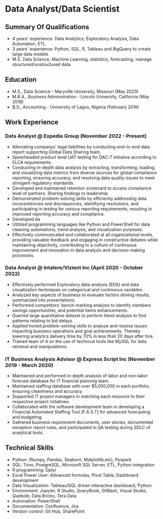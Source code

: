 # Data Analyst/Data Scientist

## Summary Of Qualifications
- 4 years' experience: Data Analytics; Exploratory Analysis, Data Automation, ETL
- 3 years' experience: Python, SQL, R, Tableau and BigQuery to create large data models
- M.S. Data Science; Machine Learning, statistics, forecasting, manage structured/unstructured data


## Education
- M.S., Data Science - Maryville University, Missouri (May 2023)
- M.B.A., Business Administration - Lincoln University, California (May 2018)
- B.S., Accounting - University of Lagos, Nigeria (February 2016)

## Work Experience

### Data Analyst @ Expedia Group (November 2022 - Present)
- Alleviating companys' legal liabilities by conducting end-to-end data report supporting Global Data Sharing team.
- Spearheaded product level UAT testing for DAC-7 initiative according to ELCA requirements.
- Conducting in-depth data analysis by extracting, transforming, loading, and visualizing data metrics from diverse sources for global compliance reporting,
ensuring accuracy, and resolving data quality issues to meet stringent regulatory standards.
- Developed and maintained retention scorecard to access compliance level of partners. Sharing findings to leadership.
- Demonstrated problem-solving skills by efficiently addressing data inconsistencies and discrepancies, identifying resolutions, and participating in testing for
various reporting requirements, resulting in improved reporting accuracy and compliance.
- Developed da 
- Utilized programming languages like Python and PowerShell for data cleaning automations, trend analysis, and visualization purposes.
- Effectively communicated and collaborated at all organizational levels, providing valuable feedback and engaging in constructive debates while maintaining
objectivity, contributing to a culture of continuous improvement and innovation in data analysis and decision-making processes.


### Data Analyst @ Intalere/Vizient Inc (April 2020 - October 2022)
- Effectively performed Exploratory data analysis (EDA) and data visualization techniques on categorical and continuous variables.
- Analyzed key aspects of business to evaluate factors driving results, summarized into presentations.
- Performed competitors' bench-marking analysis to identify members savings opportunities, and potential items enhancements.
- Queried large quantitative dataset to perform trend analysis to find patterns relating to bid delays.
- Applied honed problem-solving skills to analyze and resolve issues impacting business operations and goal achievements. Thereby lowering analytics delivery
time by 70% in less than 20 days after hire.
- Trained team of 4 on the use of technical tools like MySQL for data retrieval and manipulations.


### IT Business Analysis Advisor @ Express Script Inc (November 2019 - March 2020)
- Maintained and performed in-depth analysis of labor and non-labor forecast database for IT financial planning team.
- Maintained staffing database with over $5,000,000 in each portfolio, ensuring cleanliness and accuracy.
- Supported IT project managers in matching each resource to their respective project initiatives.
- Collaborated with the software development team in developing a Financial Automated Staffing Tool [F.A.S.T] for advanced forecasting and budgeting.
- Gathered business requirement documents, user stories, documented exception report rules, and participated in QA testing during SDLC of analytical tools.


## Technical Skills
- Python: (Numpy, Pandas, Seaborn, Matplotlib,etc), Pyspark
- SQL: Trino, PostgreSQL, Microsoft SQL Server, ETL, Python integration
- R programming: Dplyr
- Excel Power User: Advanced formulas, Pivot Table, Dashboard development
- Data Visualization: Tableau/SQL driven interactive dashboard, Python
- Environment: Jupyter, R Studio, QueryBook, GitBash, Visual Studio, Quebole, Data Bricks, Tera Data
- Automation: PowerShell
- Documentation: Confluence, Jira
- Version control: Git Hub, SharePoint





